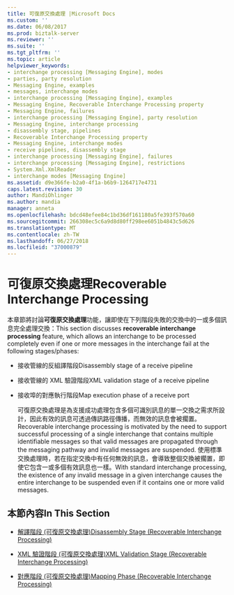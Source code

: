 ```yaml
---
title: 可復原交換處理 |Microsoft Docs
ms.custom: ''
ms.date: 06/08/2017
ms.prod: biztalk-server
ms.reviewer: ''
ms.suite: ''
ms.tgt_pltfrm: ''
ms.topic: article
helpviewer_keywords:
- interchange processing [Messaging Engine], modes
- parties, party resolution
- Messaging Engine, examples
- messages, interchange modes
- interchange processing [Messaging Engine], examples
- Messaging Engine, Recoverable Interchange Processing property
- Messaging Engine, failures
- interchange processing [Messaging Engine], party resolution
- Messaging Engine, interchange processing
- disassembly stage, pipelines
- Recoverable Interchange Processing property
- Messaging Engine, interchange modes
- receive pipelines, disassembly stage
- interchange processing [Messaging Engine], failures
- interchange processing [Messaging Engine], restrictions
- System.Xml.XmlReader
- interchange modes [Messaging Engine]
ms.assetid: d9e366fe-b2a0-4f1a-b6b9-1264717e4731
caps.latest.revision: 30
author: MandiOhlinger
ms.author: mandia
manager: anneta
ms.openlocfilehash: bdcd48efee84c1bd36df161180a5fe393f570a60
ms.sourcegitcommit: 266308ec5c6a9d8d80ff298ee6051b4843c5d626
ms.translationtype: MT
ms.contentlocale: zh-TW
ms.lasthandoff: 06/27/2018
ms.locfileid: "37000879"
---
```

# <a name="recoverable-interchange-processing"></a><span data-ttu-id="d28e3-102">可復原交換處理</span><span class="sxs-lookup"><span data-stu-id="d28e3-102">Recoverable Interchange Processing</span></span>
<span data-ttu-id="d28e3-103">本章節將討論**可復原交換處理**功能，讓即使在下列階段失敗的交換中的一或多個訊息完全處理交換：</span><span class="sxs-lookup"><span data-stu-id="d28e3-103">This section discusses **recoverable interchange processing** feature, which allows an interchange to be processed completely even if one or more messages in the interchange fail at the following stages/phases:</span></span>  
  
- <span data-ttu-id="d28e3-104">接收管線的反組譯階段</span><span class="sxs-lookup"><span data-stu-id="d28e3-104">Disassembly stage of a receive pipeline</span></span>  
  
- <span data-ttu-id="d28e3-105">接收管線的 XML 驗證階段</span><span class="sxs-lookup"><span data-stu-id="d28e3-105">XML validation stage of a receive pipeline</span></span>  
  
- <span data-ttu-id="d28e3-106">接收埠的對應執行階段</span><span class="sxs-lookup"><span data-stu-id="d28e3-106">Map execution phase of a receive port</span></span>  
  
  <span data-ttu-id="d28e3-107">可復原交換處理是為支援成功處理包含多個可識別訊息的單一交換之需求所設計，因此有效的訊息可透過傳訊路徑傳播，而無效的訊息會被擱置。</span><span class="sxs-lookup"><span data-stu-id="d28e3-107">Recoverable interchange processing is motivated by the need to support successful processing of a single interchange that contains multiple identifiable messages so that valid messages are propagated through the messaging pathway and invalid messages are suspended.</span></span> <span data-ttu-id="d28e3-108">使用標準交換處理時，若在指定交換中有任何無效的訊息，會導致整個交換被擱置，即使它包含一或多個有效訊息也一樣。</span><span class="sxs-lookup"><span data-stu-id="d28e3-108">With standard interchange processing, the existence of any invalid message in a given interchange causes the entire interchange to be suspended even if it contains one or more valid messages.</span></span>  
  
## <a name="in-this-section"></a><span data-ttu-id="d28e3-109">本節內容</span><span class="sxs-lookup"><span data-stu-id="d28e3-109">In This Section</span></span>  
  
-   [<span data-ttu-id="d28e3-110">解譯階段 (可復原交換處理)</span><span class="sxs-lookup"><span data-stu-id="d28e3-110">Disassembly Stage (Recoverable Interchange Processing)</span></span>](../core/disassembly-stage-recoverable-interchange-processing.md)  
  
-   [<span data-ttu-id="d28e3-111">XML 驗證階段 (可復原交換處理)</span><span class="sxs-lookup"><span data-stu-id="d28e3-111">XML Validation Stage (Recoverable Interchange Processing)</span></span>](../core/xml-validation-stage-recoverable-interchange-processing.md)  
  
-   [<span data-ttu-id="d28e3-112">對應階段 (可復原交換處理)</span><span class="sxs-lookup"><span data-stu-id="d28e3-112">Mapping Phase (Recoverable Interchange Processing)</span></span>](../core/mapping-phase-recoverable-interchange-processing.md)